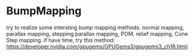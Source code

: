 # BumpMapping
try to realize some intersting bump mapping methods.
normal mapping, parallax mapping, stepping parallax mapping, POM, relief mapping, Cone Step mapping. 
if have time, try this method: https://developer.nvidia.com/gpugems/GPUGems3/gpugems3_ch18.html
